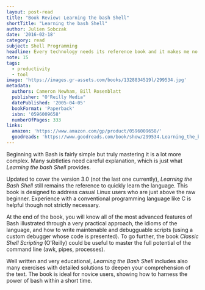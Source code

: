 ```yaml
---
layout: post-read
title: "Book Review: Learning the bash Shell"
shortTitle: "Learning the bash Shell"
author: Julien Sobczak
date: '2016-02-18'
category: read
subject: Shell Programming
headline: Every technology needs its reference book and it makes me no doubt that bash has found its one
note: 15
tags:
  - productivity
  - tool
image: 'https://images.gr-assets.com/books/1328834519l/299534.jpg'
metadata:
  authors: Cameron Newham, Bill Rosenblatt
  publisher: "O'Reilly Media"
  datePublished: '2005-04-05'
  bookFormat: 'Paperback'
  isbn: '0596009658'
  numberOfPages: 333
links:
  amazon: 'https://www.amazon.com/gp/product/0596009658/'
  goodreads: 'https://www.goodreads.com/book/show/299534.Learning_the_bash_Shell'
---
```


Beginning with Bash is fairly simple but truly mastering it is a lot more complex. Many subtleties need careful explanation, which is just what *Learning the bash Shell* provides.

Updated to cover the version 3.0 (not the last one currently), *Learning the Bash Shell* still remains the reference to quickly learn the language. This book is designed to address casual Linux users who are just above the raw beginner. Experience with a conventional programming language like C is helpful though not strictly necessary.

At the end of the book, you will know all of the most advanced features of Bash illustrated through a very practical approach, the idioms of the language, and how to write maintenable and debugguable scripts (using a custom debugger whose code is presented). To go further, the book *Classic Shell Scripting* (O'Reilly) could be useful to master the full potential of the command line (awk, pipes, processes).

Well written and very educational, *Learning the Bash Shell* includes also many exercises with detailed solutions to deepen your comprehension of the text. The book is ideal for novice users, showing how to harness the power of bash within a short time.
